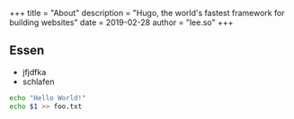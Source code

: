 +++
title = "About" 
description = "Hugo, the world's fastest framework for building websites" 
date = 2019-02-28
author = "lee.so" 
+++



## Essen
* jfjdfka   
* schlafen


```sh
echo "Hello World!"
echo $1 >> foo.txt
```